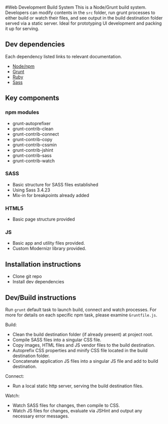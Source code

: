 #Web Development Build System
This is a Node/Grunt build system. Developers can modify contents in the `src` folder, run grunt processes to either build or watch their files, and see output in the build destination folder served via a static server. Ideal for prototyping UI development and packing it up for serving. 

## Dev dependencies
Each dependency listed links to relevant documentation.
- [Node/npm](https://docs.npmjs.com/getting-started/installing-node)
- [Grunt](http://gruntjs.com/getting-started)
- [Ruby](https://www.ruby-lang.org/en/documentation/installation/)
- [Sass](http://sass-lang.com/install)

## Key components
### npm modules
- grunt-autoprefixer
- grunt-contrib-clean
- grunt-contrib-connect
- grunt-contrib-copy
- grunt-contrib-cssmin
- grunt-contrib-jshint
- grunt-contrib-sass
- grunt-contrib-watch

### SASS
- Basic structure for SASS files established
- Using Sass 3.4.23
- Mix-in for breakpoints already added

### HTML5
- Basic page structure provided

### JS
- Basic app and utility files provided.
- Custom Modernizr library provided.

## Installation instructions
- Clone git repo
- Install dev dependencies

## Dev/Build instructions
Run `grunt` default task to launch build, connect and watch processes. For more for details on each specific npm task, please examine `Gruntfile.js`.

Build:
- Clean the build destination folder (if already present) at project root.
- Compile SASS files into a singular CSS file.
- Copy images, HTML files and JS vendor files to the build destination.
- Autoprefix CSS properties and minify CSS file located in the build destination folder.
- Concatenate application JS files into a singular JS file and add to build destination.

Connect:
- Run a local static http server, serving the build destination files.

Watch:
- Watch SASS files for changes, then compile to CSS.
- Watch JS files for changes, evaluate via JSHint and output any necessary error messages.